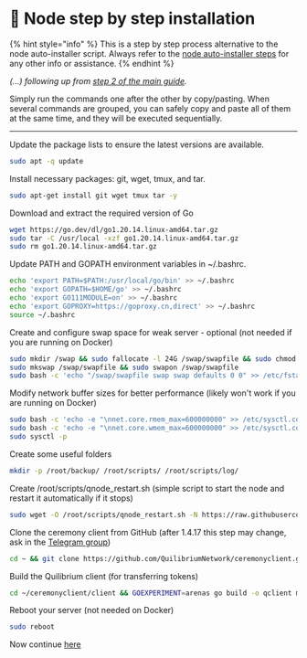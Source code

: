 # 🔢 Node step by step installation

{% hint style="info" %}
This is a step by step process alternative to the node auto-installer script. Always refer to the [node auto-installer steps](node-auto-installer.md) for any other info or assistance.
{% endhint %}

_(...) following up from_ [_step 2 of the main guide_](https://app.gitbook.com/o/OarGuxi0cVButvqcFwRt/s/wYHoFaVat0JopE1zxmDI/node-auto-installer#step-2)_._

Simply run the commands one after the other by copy/pasting. When several commands are grouped, you can safely copy and paste all of them at the same time, and they will be executed sequentially.

***

Update the package lists to ensure the latest versions are available.

```bash
sudo apt -q update
```

Install necessary packages: git, wget, tmux, and tar.

```bash
sudo apt-get install git wget tmux tar -y
```

Download and extract the required version of Go

```bash
wget https://go.dev/dl/go1.20.14.linux-amd64.tar.gz
sudo tar -C /usr/local -xzf go1.20.14.linux-amd64.tar.gz
sudo rm go1.20.14.linux-amd64.tar.gz
```

Update PATH and GOPATH environment variables in \~/.bashrc.

```bash
echo 'export PATH=$PATH:/usr/local/go/bin' >> ~/.bashrc
echo 'export GOPATH=$HOME/go' >> ~/.bashrc
echo 'export GO111MODULE=on' >> ~/.bashrc
echo 'export GOPROXY=https://goproxy.cn,direct' >> ~/.bashrc
source ~/.bashrc
```

Create and configure swap space for weak server - optional (not needed if you are running on Docker)

```bash
sudo mkdir /swap && sudo fallocate -l 24G /swap/swapfile && sudo chmod 600 /swap/swapfile
sudo mkswap /swap/swapfile && sudo swapon /swap/swapfile
sudo bash -c 'echo "/swap/swapfile swap swap defaults 0 0" >> /etc/fstab'
```

Modify network buffer sizes for better performance (likely won't work if you are running on Docker)

```bash
sudo bash -c 'echo -e "\nnet.core.rmem_max=600000000" >> /etc/sysctl.conf'
sudo bash -c 'echo -e "\nnet.core.wmem_max=600000000" >> /etc/sysctl.conf'
sudo sysctl -p
```

Create some useful folders

```bash
mkdir -p /root/backup/ /root/scripts/ /root/scripts/log/
```

Create /root/scripts/qnode\_restart.sh (simple script to start the node and restart it automatically if it stops)

```bash
sudo wget -O /root/scripts/qnode_restart.sh -N https://raw.githubusercontent.com/lamat1111/quilibrium-node-auto-installer/master/qnode_restart && sudo chmod +x /root/scripts/qnode_restart.sh
```

Clone the ceremony client from GitHub (after 1.4.17 this step may change, ask in the [Telegram group](https://t.me/quilibrium))

```bash
cd ~ && git clone https://github.com/QuilibriumNetwork/ceremonyclient.git
```

Build the Quilibrium client (for transferring tokens)

```bash
cd ~/ceremonyclient/client && GOEXPERIMENT=arenas go build -o qclient main.go
```

Reboot your server (not needed on Docker)

```bash
sudo reboot
```

Now continue [here](node-auto-installer.md#step-5)

